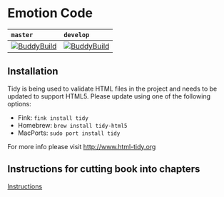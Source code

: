 # Emotion Code

| `master` | `develop` |
| :------- | :-------- |
| [![BuddyBuild](https://dashboard.buddybuild.com/api/statusImage?appID=5795d914c3fa700100ebdb42&branch=master&build=latest)](https://dashboard.buddybuild.com/apps/5795d914c3fa700100ebdb42/build/latest) | [![BuddyBuild](https://dashboard.buddybuild.com/api/statusImage?appID=5795d914c3fa700100ebdb42&branch=develop&build=latest)](https://dashboard.buddybuild.com/apps/5795d914c3fa700100ebdb42/build/latest) |

## Installation
Tidy is being used to validate HTML files in the project and needs to be updated to support HTML5. Please update using one of the following options:
* Fink: `fink install tidy`
* Homebrew: `brew install tidy-html5`
* MacPorts: `sudo port install tidy`

For more info please visit http://www.html-tidy.org

## Instructions for cutting book into chapters
[Instructions](Book.md)